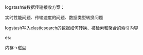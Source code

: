 logstash做数据传输接收方案：

实时性能问题、传输速度的问题、数据类型转换问题

logstash写入elasticsearch的数据如何转换、被检索和聚合的索引内容





es:

内存->磁盘

